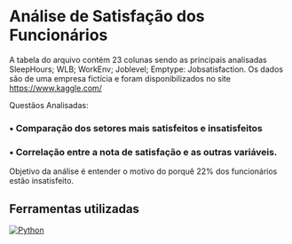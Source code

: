 # Análise de Satisfação dos Funcionários 

A tabela do arquivo contém 23 colunas sendo as principais analisadas SleepHours; WLB; WorkEnv; Joblevel; Emptype: Jobsatisfaction. 
Os dados são de uma empresa fictícia e foram disponibilizados no site https://www.kaggle.com/

Questãos Analisadas:

### • Comparação dos setores mais satisfeitos e insatisfeitos

### • Correlação entre a nota de satisfação e as outras variáveis.

Objetivo da análise é entender o motivo do porquê 22% dos funcionários estão insatisfeito.


## Ferramentas utilizadas
[![Python](https://img.shields.io/badge/Python-14354C?style=for-the-badge&logo=python&logoColor=white)]()

